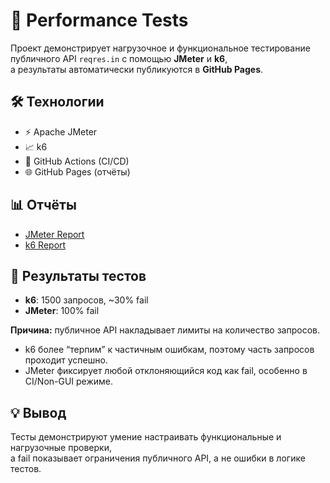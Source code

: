 # 🚀 Performance Tests  

Проект демонстрирует нагрузочное и функциональное тестирование публичного API `reqres.in` с помощью **JMeter** и **k6**,  
а результаты автоматически публикуются в **GitHub Pages**.  

## 🛠 Технологии  
- ⚡ Apache JMeter  
- 📈 k6  
- 🤖 GitHub Actions (CI/CD)  
- 🌐 GitHub Pages (отчёты) 

## 📊 Отчёты
- [JMeter Report](https://niiksolo.github.io/performance-tests/jmeter/)  
- [k6 Report](https://niiksolo.github.io/performance-tests/k6/)  

## 📝 Результаты тестов

- **k6**: 1500 запросов, ~30% fail  
- **JMeter**: 100% fail  

**Причина:** публичное API накладывает лимиты на количество запросов.  
- k6 более “терпим” к частичным ошибкам, поэтому часть запросов проходит успешно.  
- JMeter фиксирует любой отклоняющийся код как fail, особенно в CI/Non-GUI режиме.  

## 💡 Вывод
Тесты демонстрируют умение настраивать функциональные и нагрузочные проверки,  
а fail показывает ограничения публичного API, а не ошибки в логике тестов.